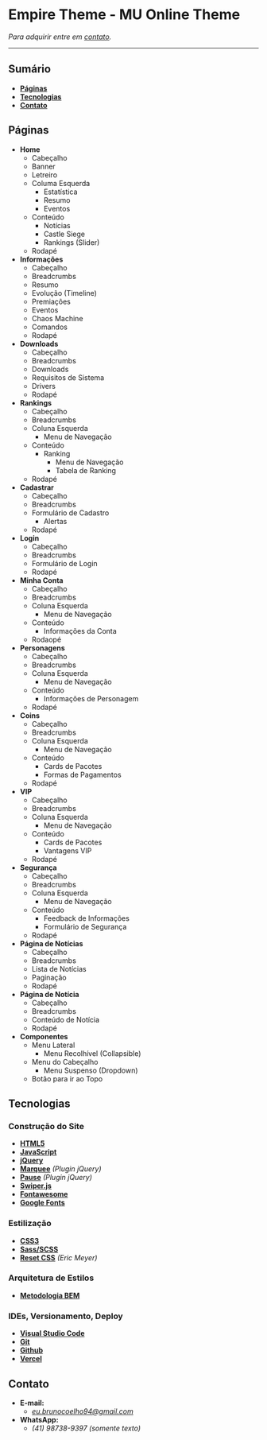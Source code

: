 # Empire Theme - MU Online Theme

<p><i>Para adquirir entre em <a href="#contato">contato</a>.</i></p>
<hr />

## **Sumário**
* [**Páginas**](#páginas)
* [**Tecnologias**](#tecnologias)
* [**Contato**](#contato)

## **Páginas**
* **Home**
    * Cabeçalho
    * Banner
    * Letreiro
    * Columa Esquerda
        * Estatística
        * Resumo
        * Eventos
    * Conteúdo
        * Notícias
        * Castle Siege
        * Rankings (Slider)
    * Rodapé
* **Informações**
    * Cabeçalho
    * Breadcrumbs
    * Resumo
    * Evolução (Timeline)
    * Premiações
    * Eventos
    * Chaos Machine
    * Comandos
    * Rodapé
* **Downloads**
    * Cabeçalho
    * Breadcrumbs
    * Downloads
    * Requisitos de Sistema
    * Drivers
    * Rodapé
* **Rankings**
    * Cabeçalho
    * Breadcrumbs
    * Coluna Esquerda
        * Menu de Navegação
    * Conteúdo
        * Ranking
            * Menu de Navegação
            * Tabela de Ranking
    * Rodapé
* **Cadastrar**
    * Cabeçalho
    * Breadcrumbs
    * Formulário de Cadastro
        * Alertas
    * Rodapé
* **Login**
    * Cabeçalho
    * Breadcrumbs
    * Formulário de Login
    * Rodapé
* **Minha Conta**
    * Cabeçalho
    * Breadcrumbs
    * Coluna Esquerda
        * Menu de Navegação
    * Conteúdo
        * Informações da Conta
    * Rodaopé
* **Personagens**
    * Cabeçalho
    * Breadcrumbs
    * Coluna Esquerda
        * Menu de Navegação
    * Conteúdo
        * Informações de Personagem
    * Rodapé
* **Coins**
    * Cabeçalho
    * Breadcrumbs
    * Coluna Esquerda
        * Menu de Navegação
    * Conteúdo
        * Cards de Pacotes
        * Formas de Pagamentos
    * Rodapé
* **VIP**
    * Cabeçalho
    * Breadcrumbs
    * Coluna Esquerda
        * Menu de Navegação
    * Conteúdo
        * Cards de Pacotes
        * Vantagens VIP
    * Rodapé
* **Segurança**
    * Cabeçalho
    * Breadcrumbs
    * Coluna Esquerda
        * Menu de Navegação
    * Conteúdo
        * Feedback de Informações
        * Formulário de Segurança
    * Rodapé
* **Página de Notícias**
    * Cabeçalho
    * Breadcrumbs
    * Lista de Notícias
    * Paginação
    * Rodapé
* **Página de Notícia**
    * Cabeçalho
    * Breadcrumbs
    * Conteúdo de Notícia
    * Rodapé
* **Componentes**
    * Menu Lateral
        * Menu Recolhível (Collapsible)
    * Menu do Cabeçalho
        * Menu Suspenso (Dropdown)
    * Botão para ir ao Topo

## **Tecnologias**

### **Construção do Site**
* [**HTML5**](https://developer.mozilla.org/pt-BR/docs/Web/HTML/)
* [**JavaScript**](https://developer.mozilla.org/pt-BR/docs/Web/JavaScript/)
* [**jQuery**](https://jquery.com/)
* [**Marquee**](https://www.npmjs.com/package/jquery.marquee/) *(Plugin jQuery)*
* [**Pause**](https://github.com/tobia/Pause/) *(Plugin jQuery)*
* [**Swiper.js**](https://swiperjs.com/)
* [**Fontawesome**](https://fontawesome.com/)
* [**Google Fonts**](https://fonts.google.com/)

### **Estilização**
* [**CSS3**](https://developer.mozilla.org/pt-BR/docs/Web/CSS/)
* [**Sass/SCSS**](https://sass-lang.com/)
* [**Reset CSS**](https://meyerweb.com/eric/tools/css/reset/) *(Eric Meyer)*

### Arquitetura de Estilos
* [**Metodologia BEM**](https://getbem.com/)

### **IDEs, Versionamento, Deploy**
* [**Visual Studio Code**](https://code.visualstudio.com/)
* [**Git**](https://git-scm.com/)
* [**Github**](https://github.com/)
* [**Vercel**](https://vercel.com/)

## **Contato**
* **E-mail:**
    * *eu.brunocoelho94@gmail.com*
* **WhatsApp:**
    * *(41) 98738-9397 (somente texto)*